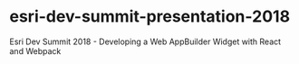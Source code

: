 # esri-dev-summit-presentation-2018
Esri Dev Summit 2018 - Developing a Web AppBuilder Widget with React and Webpack
